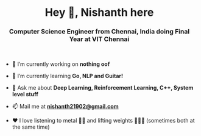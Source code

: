 <!-- Add logo -->
<h1 align="center">Hey 👋, Nishanth here</h1>
<h3 align="center">Computer Science Engineer from Chennai, India doing Final Year at VIT Chennai</h3>
<!--  Put some images/vids to display here
-->

<br>

- 🔭 I’m currently working on **nothing oof**

- 🌱 I’m currently learning **Go, NLP and Guitar!**

- 💬 Ask me about **Deep Learning, Reinforcement Learning, C++, System level stuff**

- 📫 Mail me at **nishanth21902@gmail.com**

- ❤️ I love listening to metal 🎸🥁 and lifting weights 💪🏋️‍♂️ (sometimes both at the same time)

<br>

<br>
